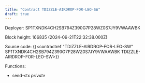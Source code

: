 ```yaml
---
title: "Contract TDIZZLE-AIRDROP-FOR-LEO-SW"
draft: true
---
```

Deployer: SP1TXNDK4CH2SB794Z390G7P28WZ0S7JY9VWAAWBK


 



Block height: 166835 (2024-09-21T22:32:38.000Z)

Source code: {{<contractref "TDIZZLE-AIRDROP-FOR-LEO-SW" SP1TXNDK4CH2SB794Z390G7P28WZ0S7JY9VWAAWBK TDIZZLE-AIRDROP-FOR-LEO-SW>}}

Functions:

* send-stx _private_

